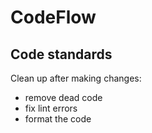 # CodeFlow

## Code standards
Clean up after making changes:
- remove dead code
- fix lint errors
- format the code
